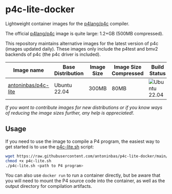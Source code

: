 # p4c-lite-docker
Lightweight container images for the [p4lang/p4c](https://github.com/p4lang/p4c)
compiler.

The official [p4lang/p4c](https://hub.docker.com/r/p4lang/p4c/) image is quite
large: 1.2+GB (500MB compressed).

This repository maintains alternative images for the latest version of p4c
(images updated daily). These images only include the p4test and bmv2 backends
of p4c (the p4c driver is included).

| Image name             | Base Distribution | Image Size | Image Size Compressed | Build Status |
| ---------------------- | ----------------- | ---------- | --------------------- | ------------ |
| [antoninbas/p4c-lite]  | Ubuntu 22.04      | 300MB      | 80MB                  | ![Ubuntu 22.04](https://github.com/antoninbas/p4c-lite-docker/workflows/Ubuntu%2022.04/badge.svg?branch=main&event=schedule) |

*If you want to contribute images for new distributions or if you know ways of
 reducing the image sizes further, any help is appreciated!.*

## Usage

If you need to use the image to compile a P4 program, the easiest way to get
started is to use the [p4c-lite.sh](p4c-lite.sh) script:
```bash
wget https://raw.githubusercontent.com/antoninbas/p4c-lite-docker/main/p4c-lite.sh
chmod +x p4c-lite.sh
./p4c-lite.sh <path to P4 program>
```

You can also use `docker run` to run a container directly, but be aware
that you will need to mount the P4 source code into the container, as
well as the output directory for compilation artifacts.

[antoninbas/p4c-lite]: https://hub.docker.com/r/antoninbas/p4c-lite
